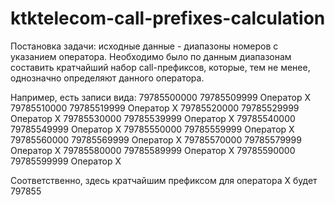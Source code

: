 # ktktelecom-call-prefixes-calculation
Постановка задачи: исходные данные - диапазоны номеров с указанием оператора. Необходимо было по данным диапазонам составить кратчайший набор
call-префиксов, которые, тем не менее, однозначно определяют данного оператора.

Например, есть записи вида:
79785500000 79785509999 Оператор Х
79785510000 79785519999 Оператор Х
79785520000 79785529999 Оператор Х
79785530000 79785539999 Оператор Х
79785540000 79785549999 Оператор Х
79785550000 79785559999 Оператор Х
79785560000 79785569999 Оператор Х
79785570000 79785579999 Оператор Х
79785580000 79785589999 Оператор Х
79785590000 79785599999 Оператор Х

Соответственно, здесь кратчайшим префиксом для оператора Х будет 797855
